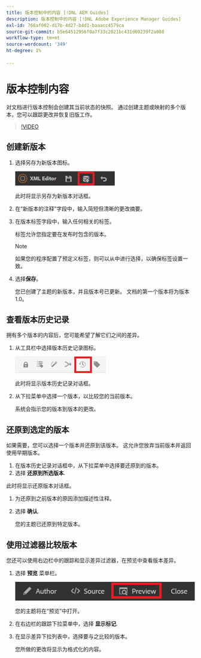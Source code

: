 ```yaml
---
title: 版本控制中的内容 [!DNL AEM Guides]
description: 版本控制中的内容 [!DNL Adobe Experience Manager Guides]
exl-id: 766af002-d17b-4d27-b4d1-baaacc4579ca
source-git-commit: b5e64512956f0a7f33c2021bc431d69239f2a088
workflow-type: tm+mt
source-wordcount: '349'
ht-degree: 1%

---
```


# 版本控制内容

对文档进行版本控制会创建其当前状态的快照。 通过创建主题或映射的多个版本，您可以跟踪更改并恢复旧版工作。

>[!VIDEO](https://video.tv.adobe.com/v/336724?quality=12&learn=on)

## 创建新版本

1. 选择另存为新版本图标。

   ![“另存为新版本”图标](images/common/save-as-new-version.png)

   此时将显示另存为新版本对话框。

1. 在“新版本的注释”字段中，输入简短但清晰的更改摘要。
1. 在版本标签字段中，输入任何相关的标签。

   标签允许您指定要在发布时包含的版本。

   >[!NOTE]
   > 
   > 如果您的程序配置了预定义标签，则可以从中进行选择，以确保标签设置一致。
1. 选择&#x200B;**保存**。

   您已创建了主题的新版本，并且版本号已更新。 文档的第一个版本将为版本1.0。

## 查看版本历史记录

拥有多个版本的内容后，您可能希望了解它们之间的差异。

1. 从工具栏中选择版本历史记录图标。

   ![“版本历史记录”图标](images/lesson-7/version-history.png)

   此时将显示版本历史记录对话框。

1. 从下拉菜单中选择一个版本，以比较您的当前版本。

   系统会指示您的版本到版本的更改。

## 还原到选定的版本

如果需要，您可以选择一个版本并还原到该版本。 这允许您放弃当前版本并返回使用早期版本。

1. 在版本历史记录对话框中，从下拉菜单中选择要还原到的版本。
1. 选择 **还原到所选版本**.

此时将显示还原版本对话框。

1. 为还原到之前版本的原因添加描述性注释。
1. 选择 **确认**.

   您的主题已还原到特定版本。

## 使用过滤器比较版本

您还可以使用右边栏中的跟踪和显示差异过滤器，在预览中查看版本差异。

1. 选择 **预览** 菜单栏。

   ![“预览”按钮](images/common/select-preview.png)

   您的主题将在“预览”中打开。

1. 在右边栏的跟踪下拉菜单中，选择 **显示标记**.
1. 在显示差异下拉列表中，选择要与之比较的版本。

   您所做的更改将显示为格式化的内容。
